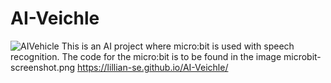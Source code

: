 # AI-Veichle
![AIVehicle](https://user-images.githubusercontent.com/77015337/176580657-12a3cc70-bec1-4b8a-96d6-4404b8a15371.jpg)
This is an AI project where micro:bit is used with speech recognition. The code for the micro:bit is to be found in the image microbit-screenshot.png
https://lillian-se.github.io/AI-Veichle/
